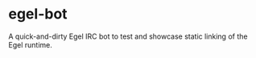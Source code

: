 # egel-bot

A quick-and-dirty Egel IRC bot to test and showcase static linking
of the Egel runtime.

